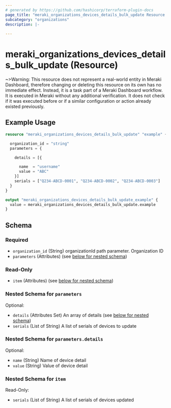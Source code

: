```yaml
---
# generated by https://github.com/hashicorp/terraform-plugin-docs
page_title: "meraki_organizations_devices_details_bulk_update Resource - terraform-provider-meraki"
subcategory: "organizations"
description: |-
  
---
```


# meraki_organizations_devices_details_bulk_update (Resource)





~>Warning: This resource does not represent a real-world entity in Meraki Dashboard, therefore changing or deleting this resource on its own has no immediate effect. Instead, it is a task part of a Meraki Dashboard workflow. It is executed in Meraki without any additional verification. It does not check if it was executed before or if a similar configuration or action 
already existed previously.


## Example Usage

```terraform
resource "meraki_organizations_devices_details_bulk_update" "example" {

  organization_id = "string"
  parameters = {

    details = [{

      name  = "username"
      value = "ABC"
    }]
    serials = ["Q234-ABCD-0001", "Q234-ABCD-0002", "Q234-ABCD-0003"]
  }
}

output "meraki_organizations_devices_details_bulk_update_example" {
  value = meraki_organizations_devices_details_bulk_update.example
}
```

<!-- schema generated by tfplugindocs -->
## Schema

### Required

- `organization_id` (String) organizationId path parameter. Organization ID
- `parameters` (Attributes) (see [below for nested schema](#nestedatt--parameters))

### Read-Only

- `item` (Attributes) (see [below for nested schema](#nestedatt--item))

<a id="nestedatt--parameters"></a>
### Nested Schema for `parameters`

Optional:

- `details` (Attributes Set) An array of details (see [below for nested schema](#nestedatt--parameters--details))
- `serials` (List of String) A list of serials of devices to update

<a id="nestedatt--parameters--details"></a>
### Nested Schema for `parameters.details`

Optional:

- `name` (String) Name of device detail
- `value` (String) Value of device detail



<a id="nestedatt--item"></a>
### Nested Schema for `item`

Read-Only:

- `serials` (List of String) A list of serials of devices updated
